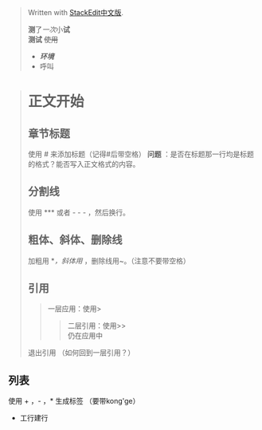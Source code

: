 


> Written with [StackEdit中文版](https://stackedit.cn/).
>
> **测**了*一次*小**试**  
> **测试** ~~使用~~  
> + ***环境***  
> + 呼叫

>  # 正文开始  
>   ## 章节标题  
>   使用 # 来添加标题（记得#后带空格）
>   **问题** ：是否在标题那一行均是标题的格式？能否写入正文格式的内容。  
>   
>  ## 分割线  
>  使用 *** 或者 - - - ，然后换行。
>  
>  ## 粗体、斜体、删除线  
>  加粗用 **，斜体用* ，删除线用~。（注意不要带空格）
>  
>  ## 引用  
>  >  一层应用：使用>
>  >>二层引用：使用>>  
>  仍在应用中 
> 
> 退出引用  （如何回到一层引用？）
> 

## 列表  
使用 + ，- ，* 生成标签 （要带kong'ge）
* 工行建行


 

 

<!--stackedit_data:
eyJoaXN0b3J5IjpbLTEwNjUyNTIyMjUsLTExNzIxMTYyMDMsMT
U2MTg3OTI1LDEwNzc3MTMzOTksMTM5NjU0NTYzMCwtNjU0NTQ5
NDk3LDIwOTAyNzYzMzcsNDQwOTA1NjE5XX0=
-->